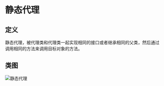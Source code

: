 # 静态代理

## 定义

静态代理，被代理类和代理类一起实现相同的接口或者继承相同的父类，然后通过调用相同的方法来调用目标对象的方法。

## 类图

![静态代理](src/main/resources/static//statics/diagram.png '静态代理')
